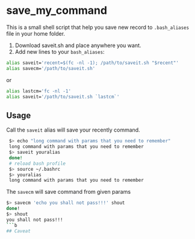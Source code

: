 # save_my_command
This is a small shell script that help you save new record to `.bash_aliases` file in your home folder.   
1. Download saveit.sh and place anywhere you want.
2. Add new lines to your `bash_aliases`: 
```sh
alias saveit='recent=$(fc -nl -1); /path/to/saveit.sh "$recent"'
alias savecm='/path/to/saveit.sh'
```
or 
```sh
alias lastcm='fc -nl -1'
alias saveit='/path/to/saveit.sh `lastcm`'
```
## Usage
Call the `saveit` alias will save your recently command. 
```sh 
 $> echo "long command with params that you need to remember"
 long command with params that you need to remember
 $> saveit youralias
 done! 
 # reload bash profile
 $> source ~/.bashrc
 $> youralias
 long command with params that you need to remember
```
The `savecm` will save command from given params
```sh
$> savecm 'echo you shall not pass!!!' shout
done!
$> shout 
you shall not pass!!!
```b  
## Caveat
